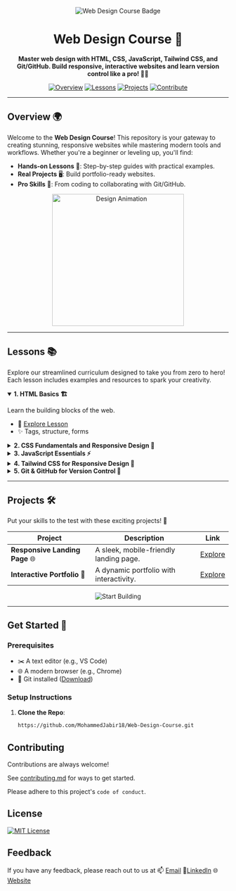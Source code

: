 <p align="center">
  <img src="https://img.shields.io/badge/Web%20Design%20Course-🚀-blueviolet?style=for-the-badge&logo=html5" alt="Web Design Course Badge">
</p>

<h1 align="center">Web Design Course 🌟</h1>

<p align="center">
  <strong>Master web design with HTML, CSS, JavaScript, Tailwind CSS, and Git/GitHub. Build responsive, interactive websites and learn version control like a pro! 🎨✨</strong>
</p>

<p align="center">
  <a href="**overview**"><img src="https://img.shields.io/badge/Overview-📖-green?style=flat-square" alt="Overview"></a>
  <a href="**Lessons**"><img src="https://img.shields.io/badge/Lessons-📚-orange?style=flat-square" alt="Lessons"></a>
  <a href="**projects**"><img src="https://img.shields.io/badge/Projects-🛠️-blue?style=flat-square" alt="Projects"></a>
  <a href="**contributing**"><img src="https://img.shields.io/badge/Contribute-🤝-purple?style=flat-square" alt="Contribute"></a>
</p>

---

## Overview 🌍

Welcome to the **Web Design Course**! This repository is your gateway to creating stunning, responsive websites while mastering modern tools and workflows. Whether you're a beginner or leveling up, you'll find:

- **Hands-on Lessons** 📝: Step-by-step guides with practical examples.
- **Real Projects** 🖥️: Build portfolio-ready websites.
- **Pro Skills** 🚀: From coding to collaborating with Git/GitHub.

<p align="center">
  <img src="./Animations/design_animation.gif" alt="Design Animation" width="300">
</p>

---

## Lessons 📚

Explore our streamlined curriculum designed to take you from zero to hero! Each lesson includes examples and resources to spark your creativity.

<details open>
  <summary><strong>1. HTML Basics 🏗️</strong></summary>
  <p>Learn the building blocks of the web.</p>
  <ul>
    <li>📂 <a href="./Lessons/01-html-basics">Explore Lesson</a></li>
    <li>✨ Tags, structure, forms</li>
  </ul>
</details>

<details>
  <summary><strong>2. CSS Fundamentals and Responsive Design 🎨</strong></summary>
  <p>Style your pages and make them shine on any device.</p>
  <ul>
    <li>📂 <a href="./Lessons/02-css-fundamentals-and-responsive-design">Explore Lesson</a></li>
    <li>✨ Flexbox, Grid, Media Queries</li>
  </ul>
</details>

<details>
  <summary><strong>3. JavaScript Essentials ⚡</strong></summary>
  <p>Add interactivity and bring your sites to life.</p>
  <ul>
    <li>📂 <a href="./Lessons/03-javascript-essentials">Explore Lesson</a></li>
    <li>✨ DOM, Events, Functions</li>
  </ul>
</details>

<details>
  <summary><strong>4. Tailwind CSS for Responsive Design 🌈</strong></summary>
  <p>Style smarter with utility-first CSS.</p>
  <ul>
    <li>📂 <a href="./Lessons/04-tailwind-css">Explore Lesson</a></li>
    <li>✨ Utilities, Responsive Design</li>
  </ul>
</details>

<details>
  <summary><strong>5. Git & GitHub for Version Control 🌿</strong></summary>
  <p>Master code management and collaboration.</p>
  <ul>
    <li>📂 <a href="./Lessons/05-git-and-github">Explore Lesson</a></li>
    <li>✨ Commits, Branches, Pull Requests</li>
  </ul>
</details>

---

## Projects 🛠️

Put your skills to the test with these exciting projects! 🚀

| Project | Description | Link |
|---------|-------------|------|
| **Responsive Landing Page** 🌐 | A sleek, mobile-friendly landing page. | [Explore](./projects/project1-responsive-landing-page) |
| **Interactive Portfolio** 🎨 | A dynamic portfolio with interactivity. | [Explore](./projects/project2-interactive-portfolio) |

<p align="center">
  <img src="https://img.shields.io/badge/Start%20Building-💻-teal?style=for-the-badge" alt="Start Building">
</p>

---

## Get Started 🎉

### Prerequisites
- ✂️ A text editor (e.g., VS Code)
- 🌐 A modern browser (e.g., Chrome)
- 🌿 Git installed ([Download](https://git-scm.com/downloads))

### Setup Instructions
1. **Clone the Repo**:
   ```bash
   https://github.com/MohammedJabir18/Web-Design-Course.git


## Contributing

Contributions are always welcome!

See [contributing.md](/CONTRIBUTING.md) for ways to get started.

Please adhere to this project's `code of conduct`.

## License

[![MIT License](https://img.shields.io/badge/License-MIT-green.svg)](https://choosealicense.com/licenses/mit/)

## Feedback

If you have any feedback, please reach out to us at 
📫 [Email](jabirahmedz111@gmail.com)
🔗[LinkedIn](https://www.instagram.com/mohammedjabir__/)
🌐 [Website](https://personal-portfolio-433f5.web.app/)